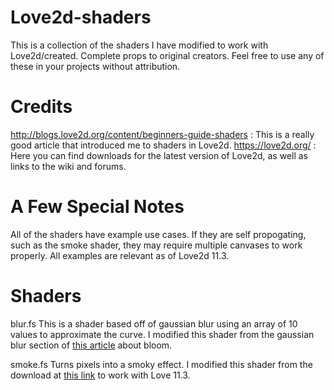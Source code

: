 # Love2d-shaders

This is a collection of the shaders I have modified to work with Love2d/created. Complete props to original creators. Feel free to use any of these in your projects without attribution.

# Credits

http://blogs.love2d.org/content/beginners-guide-shaders : This is a really good article that introduced me to shaders in Love2d.
https://love2d.org/ : Here you can find downloads for the latest version of Love2d, as well as links to the wiki and forums.

# A Few Special Notes
All of the shaders have example use cases. If they are self propogating, such as the smoke shader, they may require multiple canvases to work properly. All examples are relevant as of Love2d 11.3.

# Shaders

blur.fs
This is a shader based off of gaussian blur using an array of 10 values to approximate the curve.
I modified this shader from the gaussian blur section of [this article](https://learnopengl.com/Advanced-Lighting/Bloom) about bloom.

smoke.fs
Turns pixels into a smoky effect.
I modified this shader from the download at [this link](https://love2d.org/forums/viewtopic.php?f=4&t=3733&p=167865#p167865) to work with Love 11.3.

